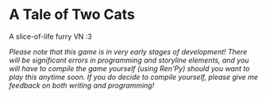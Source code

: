 # A Tale of Two Cats
A slice-of-life furry VN :3

 *Please note that this game is in very early stages of development! There will be significant errors in programming and storyline elements, and you will have to compile the game yourself (using Ren'Py) should you want to play this anytime soon. If you do decide to compile yourself, please give me feedback on both writing and programming!*
